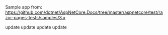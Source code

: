 Sample app from: https://github.com/dotnet/AspNetCore.Docs/tree/master/aspnetcore/test/razor-pages-tests/samples/3.x

update update update update
